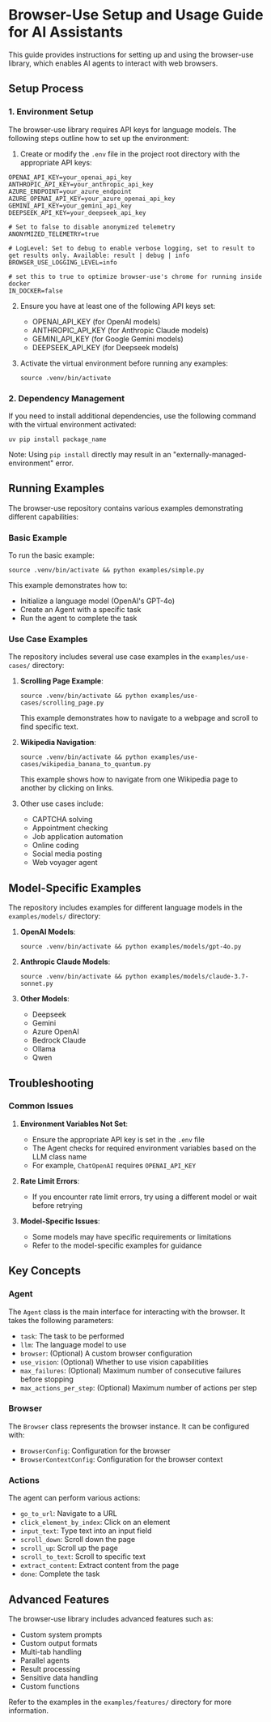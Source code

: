 # Browser-Use Setup and Usage Guide for AI Assistants

This guide provides instructions for setting up and using the browser-use library, which enables AI agents to interact with web browsers.

## Setup Process

### 1. Environment Setup

The browser-use library requires API keys for language models. The following steps outline how to set up the environment:

1. Create or modify the `.env` file in the project root directory with the appropriate API keys:

```
OPENAI_API_KEY=your_openai_api_key
ANTHROPIC_API_KEY=your_anthropic_api_key
AZURE_ENDPOINT=your_azure_endpoint
AZURE_OPENAI_API_KEY=your_azure_openai_api_key
GEMINI_API_KEY=your_gemini_api_key
DEEPSEEK_API_KEY=your_deepseek_api_key

# Set to false to disable anonymized telemetry
ANONYMIZED_TELEMETRY=true

# LogLevel: Set to debug to enable verbose logging, set to result to get results only. Available: result | debug | info
BROWSER_USE_LOGGING_LEVEL=info

# set this to true to optimize browser-use's chrome for running inside docker
IN_DOCKER=false
```

2. Ensure you have at least one of the following API keys set:
   - OPENAI_API_KEY (for OpenAI models)
   - ANTHROPIC_API_KEY (for Anthropic Claude models)
   - GEMINI_API_KEY (for Google Gemini models)
   - DEEPSEEK_API_KEY (for Deepseek models)

3. Activate the virtual environment before running any examples:
   ```
   source .venv/bin/activate
   ```

### 2. Dependency Management

If you need to install additional dependencies, use the following command with the virtual environment activated:

```
uv pip install package_name
```

Note: Using `pip install` directly may result in an "externally-managed-environment" error.

## Running Examples

The browser-use repository contains various examples demonstrating different capabilities:

### Basic Example

To run the basic example:

```
source .venv/bin/activate && python examples/simple.py
```

This example demonstrates how to:
- Initialize a language model (OpenAI's GPT-4o)
- Create an Agent with a specific task
- Run the agent to complete the task

### Use Case Examples

The repository includes several use case examples in the `examples/use-cases/` directory:

1. **Scrolling Page Example**:
   ```
   source .venv/bin/activate && python examples/use-cases/scrolling_page.py
   ```
   This example demonstrates how to navigate to a webpage and scroll to find specific text.

2. **Wikipedia Navigation**:
   ```
   source .venv/bin/activate && python examples/use-cases/wikipedia_banana_to_quantum.py
   ```
   This example shows how to navigate from one Wikipedia page to another by clicking on links.

3. Other use cases include:
   - CAPTCHA solving
   - Appointment checking
   - Job application automation
   - Online coding
   - Social media posting
   - Web voyager agent

## Model-Specific Examples

The repository includes examples for different language models in the `examples/models/` directory:

1. **OpenAI Models**:
   ```
   source .venv/bin/activate && python examples/models/gpt-4o.py
   ```

2. **Anthropic Claude Models**:
   ```
   source .venv/bin/activate && python examples/models/claude-3.7-sonnet.py
   ```

3. **Other Models**:
   - Deepseek
   - Gemini
   - Azure OpenAI
   - Bedrock Claude
   - Ollama
   - Qwen

## Troubleshooting

### Common Issues

1. **Environment Variables Not Set**:
   - Ensure the appropriate API key is set in the `.env` file
   - The Agent checks for required environment variables based on the LLM class name
   - For example, `ChatOpenAI` requires `OPENAI_API_KEY`

2. **Rate Limit Errors**:
   - If you encounter rate limit errors, try using a different model or wait before retrying

3. **Model-Specific Issues**:
   - Some models may have specific requirements or limitations
   - Refer to the model-specific examples for guidance

## Key Concepts

### Agent

The `Agent` class is the main interface for interacting with the browser. It takes the following parameters:

- `task`: The task to be performed
- `llm`: The language model to use
- `browser`: (Optional) A custom browser configuration
- `use_vision`: (Optional) Whether to use vision capabilities
- `max_failures`: (Optional) Maximum number of consecutive failures before stopping
- `max_actions_per_step`: (Optional) Maximum number of actions per step

### Browser

The `Browser` class represents the browser instance. It can be configured with:

- `BrowserConfig`: Configuration for the browser
- `BrowserContextConfig`: Configuration for the browser context

### Actions

The agent can perform various actions:

- `go_to_url`: Navigate to a URL
- `click_element_by_index`: Click on an element
- `input_text`: Type text into an input field
- `scroll_down`: Scroll down the page
- `scroll_up`: Scroll up the page
- `scroll_to_text`: Scroll to specific text
- `extract_content`: Extract content from the page
- `done`: Complete the task

## Advanced Features

The browser-use library includes advanced features such as:

- Custom system prompts
- Custom output formats
- Multi-tab handling
- Parallel agents
- Result processing
- Sensitive data handling
- Custom functions

Refer to the examples in the `examples/features/` directory for more information.